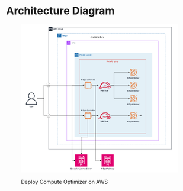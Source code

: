 # Architecture Diagram

<figure><img src="../.gitbook/assets/Screenshot 2023-10-09 at 11.41.14 PM.png" alt=""><figcaption><p>Deploy Compute Optimizer on AWS</p></figcaption></figure>

